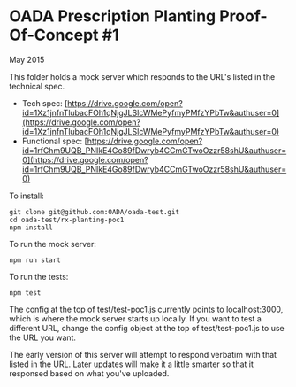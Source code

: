 # OADA Prescription Planting Proof-Of-Concept #1
May 2015

This folder holds a mock server which responds to the URL's listed in
the technical spec.

* Tech spec: [https://drive.google.com/open?id=1Xz1jnfnTlubacFOh1qNjgJLSlcWMePyfmyPMfzYPbTw&authuser=0](https://drive.google.com/open?id=1Xz1jnfnTlubacFOh1qNjgJLSlcWMePyfmyPMfzYPbTw&authuser=0)
* Functional spec: [https://drive.google.com/open?id=1rfChm9UQB_PNIkE4Go89fDwryb4CCmGTwoOzzr58shU&authuser=0](https://drive.google.com/open?id=1rfChm9UQB_PNIkE4Go89fDwryb4CCmGTwoOzzr58shU&authuser=0)

To install:
```
git clone git@github.com:OADA/oada-test.git
cd oada-test/rx-planting-poc1
npm install
```

To run the mock server:
```
npm run start
```

To run the tests:
```
npm test
```

The config at the top of test/test-poc1.js currently points to localhost:3000, which is where the
mock server starts up locally.  If you want to test a different URL, change the config object
at the top of test/test-poc1.js to use the URL you want.

The early version of this server will attempt to respond verbatim with that listed in the
URL.  Later updates will make it a little smarter so that it responsed based on what
you've uploaded.

